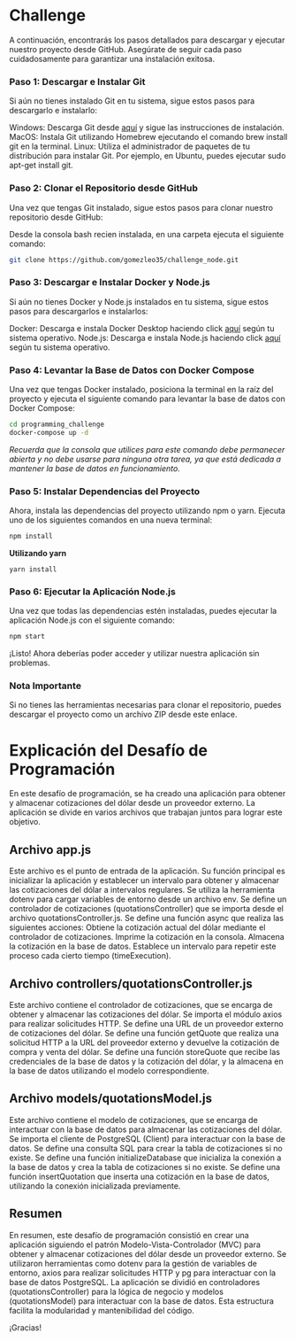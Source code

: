 # Challenge


A continuación, encontrarás los pasos detallados para descargar y ejecutar nuestro proyecto desde GitHub. Asegúrate de seguir cada paso cuidadosamente para garantizar una instalación exitosa.

### Paso 1: Descargar e Instalar Git
Si aún no tienes instalado Git en tu sistema, sigue estos pasos para descargarlo e instalarlo:

Windows: Descarga Git desde [aquí](https://git-scm.com/download/win) y sigue las instrucciones de instalación.
MacOS: Instala Git utilizando Homebrew ejecutando el comando brew install git en la terminal.
Linux: Utiliza el administrador de paquetes de tu distribución para instalar Git. Por ejemplo, en Ubuntu, puedes ejecutar sudo apt-get install git.

### Paso 2: Clonar el Repositorio desde GitHub
Una vez que tengas Git instalado, sigue estos pasos para clonar nuestro repositorio desde GitHub:

Desde la consola bash recien instalada, en una carpeta ejecuta el siguiente comando:
```bash
git clone https://github.com/gomezleo35/challenge_node.git
```
### Paso 3: Descargar e Instalar Docker y Node.js
Si aún no tienes Docker y Node.js instalados en tu sistema, sigue estos pasos para descargarlos e instalarlos:

Docker: Descarga e instala Docker Desktop haciendo click [aquí](https://www.docker.com/products/docker-desktop) según tu sistema operativo.
Node.js: Descarga e instala Node.js haciendo click [aquí](https://nodejs.org) según tu sistema operativo.

### Paso 4: Levantar la Base de Datos con Docker Compose
Una vez que tengas Docker instalado, posiciona la terminal en la raíz del proyecto y ejecuta el siguiente comando para levantar la base de datos con Docker Compose:

```bash
cd programming_challenge
docker-compose up -d
```
*Recuerda que la consola que utilices para este comando debe permanecer abierta y no debe usarse para ninguna otra tarea, ya que está dedicada a mantener la base de datos en funcionamiento.*

### Paso 5: Instalar Dependencias del Proyecto
Ahora, instala las dependencias del proyecto utilizando npm o yarn. Ejecuta uno de los siguientes comandos en una nueva terminal:

```bash
npm install
```

**Utilizando yarn**
```yarn
yarn install
```
### Paso 6: Ejecutar la Aplicación Node.js
Una vez que todas las dependencias estén instaladas, puedes ejecutar la aplicación Node.js con el siguiente comando:

```bash
npm start
```
¡Listo! Ahora deberías poder acceder y utilizar nuestra aplicación sin problemas.

### Nota Importante
Si no tienes las herramientas necesarias para clonar el repositorio, puedes descargar el proyecto como un archivo ZIP desde este enlace.


# Explicación del Desafío de Programación

En este desafío de programación, se ha creado una aplicación para obtener y almacenar cotizaciones del dólar desde un proveedor externo. La aplicación se divide en varios archivos que trabajan juntos para lograr este objetivo.

## Archivo app.js

Este archivo es el punto de entrada de la aplicación. Su función principal es inicializar la aplicación y establecer un intervalo para obtener y almacenar las cotizaciones del dólar a intervalos regulares.
Se utiliza la herramienta dotenv para cargar variables de entorno desde un archivo env. Se define un controlador de cotizaciones (quotationsController) que se importa desde el archivo quotationsController.js.
Se define una función async que realiza las siguientes acciones:
Obtiene la cotización actual del dólar mediante el controlador de cotizaciones.
Imprime la cotización en la consola.
Almacena la cotización en la base de datos.
Establece un intervalo para repetir este proceso cada cierto tiempo (timeExecution).

## Archivo controllers/quotationsController.js

Este archivo contiene el controlador de cotizaciones, que se encarga de obtener y almacenar las cotizaciones del dólar.
Se importa el módulo axios para realizar solicitudes HTTP.
Se define una URL de un proveedor externo de cotizaciones del dólar.
Se define una función getQuote que realiza una solicitud HTTP a la URL del proveedor externo y devuelve la cotización de compra y venta del dólar.
Se define una función storeQuote que recibe las credenciales de la base de datos y la cotización del dólar, y la almacena en la base de datos utilizando el modelo correspondiente.

## Archivo models/quotationsModel.js

Este archivo contiene el modelo de cotizaciones, que se encarga de interactuar con la base de datos para almacenar las cotizaciones del dólar.
Se importa el cliente de PostgreSQL (Client) para interactuar con la base de datos.
Se define una consulta SQL para crear la tabla de cotizaciones si no existe.
Se define una función initializeDatabase que inicializa la conexión a la base de datos y crea la tabla de cotizaciones si no existe.
Se define una función insertQuotation que inserta una cotización en la base de datos, utilizando la conexión inicializada previamente.

## Resumen

En resumen, este desafío de programación consistió en crear una aplicación siguiendo el patrón Modelo-Vista-Controlador (MVC) para obtener y almacenar cotizaciones del dólar desde un proveedor externo. Se utilizaron herramientas como dotenv para la gestión de variables de entorno, axios para realizar solicitudes HTTP y pg para interactuar con la base de datos PostgreSQL. La aplicación se dividió en controladores (quotationsController) para la lógica de negocio y modelos (quotationsModel) para interactuar con la base de datos. Esta estructura facilita la modularidad y mantenibilidad del código.

¡Gracias!
